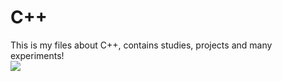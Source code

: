 <h1> C++ </h1> 
This is my files about C++, contains studies, projects and many experiments! 

<div>
<img src="https://cdn.jsdelivr.net/gh/devicons/devicon/icons/cplusplus/cplusplus-original.svg" />
</div>
